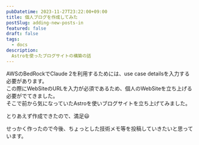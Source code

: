 ```yaml
---
pubDatetime: 2023-11-27T23:22:00+09:00
title: 個人ブログを作成してみた
postSlug: adding-new-posts-in
featured: false
draft: false
tags:
  - docs
description:
  Astroを使ったブログサイトの構築の話
---
```


AWSのBedRockでClaude 2を利用するためには、use case detailsを入力する必要があります。  
この際にWebSiteのURLを入力が必須であるため、個人のWebSiteを立ち上げる必要がでてきました。  
そこで前から気になっていたAstroを使いブログサイトを立ち上げてみました。  

とりあえず作成できたので、満足😃

せっかく作ったので今後、ちょっとした技術メモ等を投稿していきたいと思っています。
